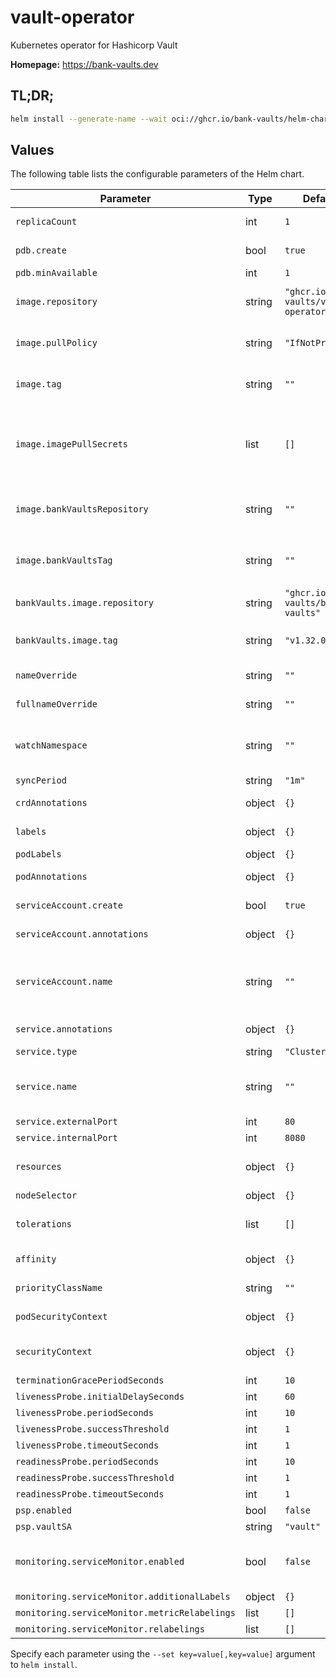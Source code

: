 # vault-operator

Kubernetes operator for Hashicorp Vault

**Homepage:** <https://bank-vaults.dev>

## TL;DR;

```bash
helm install --generate-name --wait oci://ghcr.io/bank-vaults/helm-charts/vault-operator
```

## Values

The following table lists the configurable parameters of the Helm chart.

| Parameter | Type | Default | Description |
| --- | ---- | ------- | ----------- |
| `replicaCount` | int | `1` | Number of replicas (pods) to launch. |
| `pdb.create` | bool | `true` | Create pod disruption budget if replicaCount > 1. |
| `pdb.minAvailable` | int | `1` | Min available for PDB. |
| `image.repository` | string | `"ghcr.io/bank-vaults/vault-operator"` | Name of the image repository to pull the container image from. |
| `image.pullPolicy` | string | `"IfNotPresent"` | [Image pull policy](https://kubernetes.io/docs/concepts/containers/images/#updating-images) for updating already existing images on a node. |
| `image.tag` | string | `""` | Image tag override for the default value (chart appVersion). |
| `image.imagePullSecrets` | list | `[]` | Reference to one or more secrets to be used when [pulling images](https://kubernetes.io/docs/tasks/configure-pod-container/pull-image-private-registry/#create-a-pod-that-uses-your-secret) (from private registries). (`global.imagePullSecrets` is also supported) |
| `image.bankVaultsRepository` | string | `""` | Bank-Vaults image repository **Deprecated:** use `bankVaults.image.repository` instead. |
| `image.bankVaultsTag` | string | `""` | Bank-Vaults image tag **Deprecated:** use `bankVaults.image.tag` instead. |
| `bankVaults.image.repository` | string | `"ghcr.io/bank-vaults/bank-vaults"` | Bank-Vaults image repository. |
| `bankVaults.image.tag` | string | `"v1.32.0"` | Bank-Vaults image tag (pinned to supported Bank-Vaults version). |
| `nameOverride` | string | `""` | A name in place of the chart name for `app:` labels. |
| `fullnameOverride` | string | `""` | A name to substitute for the full names of resources. |
| `watchNamespace` | string | `""` | The namespace where the operator watches for vault CR objects. If not defined all namespaces are watched. |
| `syncPeriod` | string | `"1m"` |  |
| `crdAnnotations` | object | `{}` | Annotations to be added to CRDs. |
| `labels` | object | `{}` | Labels to be added to deployments. |
| `podLabels` | object | `{}` | Labels to be added to pods. |
| `podAnnotations` | object | `{}` | Annotations to be added to pods. |
| `serviceAccount.create` | bool | `true` | Enable service account creation. |
| `serviceAccount.annotations` | object | `{}` | Annotations to be added to the service account. |
| `serviceAccount.name` | string | `""` | The name of the service account to use. If not set and create is true, a name is generated using the fullname template. |
| `service.annotations` | object | `{}` | Annotations to be added to the service. |
| `service.type` | string | `"ClusterIP"` | Kubernetes [service type](https://kubernetes.io/docs/concepts/services-networking/service/#publishing-services-service-types). |
| `service.name` | string | `""` | The name of the service to use. If not set, a name is generated using the fullname template. |
| `service.externalPort` | int | `80` |  |
| `service.internalPort` | int | `8080` |  |
| `resources` | object | `{}` | Container resource [requests and limits](https://kubernetes.io/docs/concepts/configuration/manage-resources-containers/). See the [API reference](https://kubernetes.io/docs/reference/kubernetes-api/workload-resources/pod-v1/#resources) for details. |
| `nodeSelector` | object | `{}` | [Node selector](https://kubernetes.io/docs/concepts/scheduling-eviction/assign-pod-node/#nodeselector) configuration. |
| `tolerations` | list | `[]` | [Tolerations](https://kubernetes.io/docs/concepts/scheduling-eviction/taint-and-toleration/) for node taints. See the [API reference](https://kubernetes.io/docs/reference/kubernetes-api/workload-resources/pod-v1/#scheduling) for details. |
| `affinity` | object | `{}` | [Affinity](https://kubernetes.io/docs/concepts/scheduling-eviction/assign-pod-node/#affinity-and-anti-affinity) configuration. See the [API reference](https://kubernetes.io/docs/reference/kubernetes-api/workload-resources/pod-v1/#scheduling) for details. |
| `priorityClassName` | string | `""` | Specify a priority class name to set [pod priority](https://kubernetes.io/docs/concepts/scheduling-eviction/pod-priority-preemption/#pod-priority). |
| `podSecurityContext` | object | `{}` | Pod [security context](https://kubernetes.io/docs/tasks/configure-pod-container/security-context/#set-the-security-context-for-a-pod). See the [API reference](https://kubernetes.io/docs/reference/kubernetes-api/workload-resources/pod-v1/#security-context) for details. |
| `securityContext` | object | `{}` | Container [security context](https://kubernetes.io/docs/tasks/configure-pod-container/security-context/#set-the-security-context-for-a-container). See the [API reference](https://kubernetes.io/docs/reference/kubernetes-api/workload-resources/pod-v1/#security-context-1) for details. |
| `terminationGracePeriodSeconds` | int | `10` |  |
| `livenessProbe.initialDelaySeconds` | int | `60` |  |
| `livenessProbe.periodSeconds` | int | `10` |  |
| `livenessProbe.successThreshold` | int | `1` |  |
| `livenessProbe.timeoutSeconds` | int | `1` |  |
| `readinessProbe.periodSeconds` | int | `10` |  |
| `readinessProbe.successThreshold` | int | `1` |  |
| `readinessProbe.timeoutSeconds` | int | `1` |  |
| `psp.enabled` | bool | `false` |  |
| `psp.vaultSA` | string | `"vault"` |  |
| `monitoring.serviceMonitor.enabled` | bool | `false` | Enable Prometheus ServiceMonitor. See the [documentation](https://github.com/prometheus-operator/prometheus-operator/blob/main/Documentation/design.md#servicemonitor) and the [API reference](https://github.com/prometheus-operator/prometheus-operator/blob/main/Documentation/api.md#servicemonitor) for details. |
| `monitoring.serviceMonitor.additionalLabels` | object | `{}` |  |
| `monitoring.serviceMonitor.metricRelabelings` | list | `[]` |  |
| `monitoring.serviceMonitor.relabelings` | list | `[]` |  |

Specify each parameter using the `--set key=value[,key=value]` argument to `helm install`.

